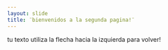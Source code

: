 ```yaml
---
layout: slide
title: ¨bienvenidos a la segunda pagina!¨
---
```

tu texto
utiliza la flecha hacia la izquierda para volver!
